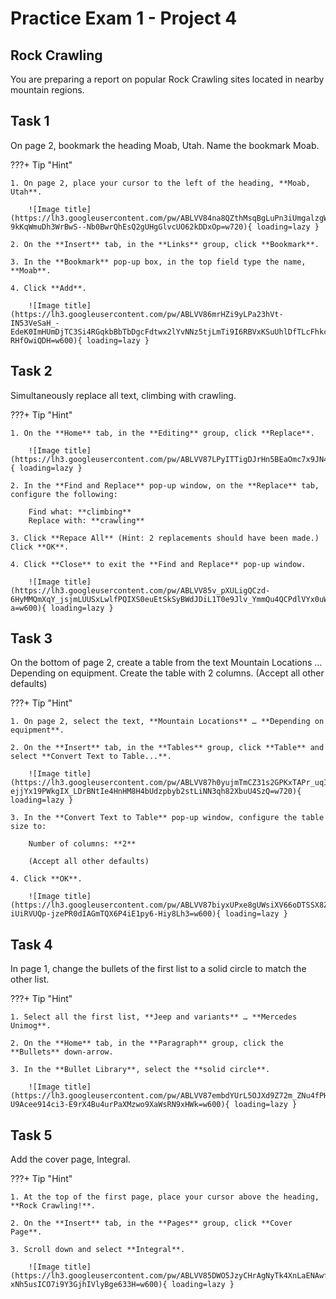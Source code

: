 # Practice Exam 1 - Project 4

## Rock Crawling

You are preparing a report on popular Rock Crawling sites located in nearby mountain regions.

## Task 1
 
On page 2, bookmark the heading Moab, Utah. Name the bookmark Moab.

???+ Tip "Hint"

    1. On page 2, place your cursor to the left of the heading, **Moab, Utah**.
 
        ![Image title](https://lh3.googleusercontent.com/pw/ABLVV84na8QZthMsqBgLuPn3iUmgalzgWB_diqvrgQq_zksCmjnaEKE7HxKVqlPcDC5Uv9js-9kKqWmuDh3WrBwS--Nb0BwrQhEsQ2gUHgGlvcUO62kDDxOp=w720){ loading=lazy }

    2. On the **Insert** tab, in the **Links** group, click **Bookmark**.

    3. In the **Bookmark** pop-up box, in the top field type the name, **Moab**.

    4. Click **Add**.

        ![Image title](https://lh3.googleusercontent.com/pw/ABLVV86mrHZi9yLPa23hVt-IN53VeSaH_-EdeK0ImHUmDjTC3Si4RGqkbBbTbDgcFdtwx2lYvNNz5tjLmTi9I6RBVxKSuUhlDfTLcFhkcG1V8j-RHfOwiQDH=w600){ loading=lazy }

## Task 2

Simultaneously replace all text, climbing with crawling.

???+ Tip "Hint"

    1. On the **Home** tab, in the **Editing** group, click **Replace**.
 
        ![Image title](https://lh3.googleusercontent.com/pw/ABLVV87LPyITTigDJrHn5BEaOmc7x9JN4MvCF3qBBFdkWrI8HMkF0R_tovMOHNzZ15RcckJv1gEtHl_VdpdBGv7taBcOUyb4kplU1bzAyG40qDaV_kDJyvO1=w600){ loading=lazy }

    2. In the **Find and Replace** pop-up window, on the **Replace** tab, configure the following:
        
        Find what: **climbing**
        Replace with: **crawling**

    3. Click **Repace All** (Hint: 2 replacements should have been made.) Click **OK**.

    4. Click **Close** to exit the **Find and Replace** pop-up window.

        ![Image title](https://lh3.googleusercontent.com/pw/ABLVV85v_pXULigQCzd-6HyMMQmXqY_jsjmLUUSxLwlfPQIXS0euEtSkSyBWdJDiL1T0e9Jlv_YmmQu4QCPdlVYx0uW5vHOLhrV8ASow8v2BNpxCapc7qy-a=w600){ loading=lazy }

## Task 3

On the bottom of page 2, create a table from the text Mountain Locations … Depending on equipment. Create the table with 2 columns. (Accept all other defaults)

???+ Tip "Hint"

    1. On page 2, select the text, **Mountain Locations** … **Depending on equipment**.

    2. On the **Insert** tab, in the **Tables** group, click **Table** and select **Convert Text to Table...**.
 
        ![Image title](https://lh3.googleusercontent.com/pw/ABLVV87h0yujmTmCZ31s2GPKxTAPr_uqIgbOoE5OeuOTwrIkLAeiDA2VgV6K1-ejjYx19PWkgIX_LDrBNtIe4HnHM8H4bUdzpbyb2stLiNN3qh82XbuU4SzQ=w720){ loading=lazy }

    3. In the **Convert Text to Table** pop-up window, configure the table size to:
    
        Number of columns: **2**
 
        (Accept all other defaults)

    4. Click **OK**. 

        ![Image title](https://lh3.googleusercontent.com/pw/ABLVV87biyxUPxe8gUWsiXV66oDTSSX8ZQxOgNqmM6sFZi5YsWp_wjX7hEV40t2li6saJnBgfLimNum-iUiRVUQp-jzePR0dIAGmTQX6P4iE1py6-Hiy8Lh3=w600){ loading=lazy }

## Task 4

In page 1, change the bullets of the first list to a solid circle to match the other list.

???+ Tip "Hint"

    1. Select all the first list, **Jeep and variants** … **Mercedes Unimog**.

    2. On the **Home** tab, in the **Paragraph** group, click the **Bullets** down-arrow.

    3. In the **Bullet Library**, select the **solid circle**.

        ![Image title](https://lh3.googleusercontent.com/pw/ABLVV87embdYUrL5OJXd9Z72m_ZNu4fPHhyGU4Oc6OZGiEmHb_v_Oec9GETvFOHkx9dq8n6Vwb4FT-U9Acee914ci3-E9rX4Bu4urPaXMzwo9XaWsRN9xHWk=w600){ loading=lazy }

## Task 5

Add the cover page, Integral.

???+ Tip "Hint"

    1. At the top of the first page, place your cursor above the heading, **Rock Crawling!**.

    2. On the **Insert** tab, in the **Pages** group, click **Cover Page**.

    3. Scroll down and select **Integral**. 

        ![Image title](https://lh3.googleusercontent.com/pw/ABLVV85DWO5JzyCHrAgNyTk4XnLaENAwftEDtHPxuHgIg_MCMPSu7mfJddYkFd43KmgG_MvcRtynXH8abqWd4zuFE0z-xNh5usICO7i9Y3GjhIVlyBge633H=w600){ loading=lazy }
